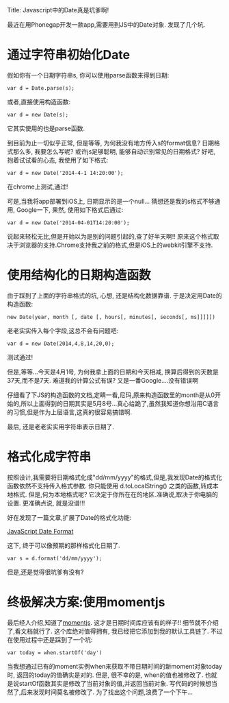 Title: Javascript中的Date真是坑爹啊!

最近在用Phonegap开发一款app,需要用到JS中的Date对象. 发现了几个坑.

通过字符串初始化Date
====================

假如你有一个日期字符串s, 你可以使用parse函数来得到日期:


    var d = Date.parse(s);


或者,直接使用构造函数:


    var d = new Date(s);


它其实使用的也是parse函数.

到目前为止一切似乎正常, 但是等等, 为何我没有地方传入s的format信息?
日期格式那么多, 我要怎么写呢?
或许js足够聪明, 能够自动识别常见的日期格式?
好吧, 抱着试试看的心态, 我使用了如下格式:


    var d = new Date('2014-4-1 14:20:00');

在chrome上测试,通过!

可是,当我将app部署到iOS上, 日期显示的是一个null...
猜想还是我的s格式不够通用, Google一下, 果然, 使用如下格式后通过:

    var d = new Date('2014-04-01T14:20:00');

说起来轻松无比,但是开始以为是别的问题引起的,查了好半天啊!!
原来这个格式取决于浏览器的支持.Chrome支持我之前的格式,但是iOS上的webkit引擎不支持.

使用结构化的日期构造函数
=======================

由于踩到了上面的字符串格式的坑, 心想, 还是结构化数据靠谱. 于是决定用Date的构造函数:

    new Date(year, month [, date [, hours[, minutes[, seconds[, ms]]]]])

老老实实传入每个字段,这总不会有问题吧:

    var d = new Date(2014,4,8,14,20,0);

测试通过! 

但是,等等...今天是4月1号, 为何我拿上面的日期和今天相减, 换算后得到的天数是37天,而不是7天.
难道我的计算公式有误?
又是一番Google....没有错误啊

仔细看了下JS的构造函数的文档,定睛一看,尼玛,原来构造函数里的month是从0开始的,所以上面得到的日期其实是5月8号...真心给跪了,虽然我知道你想沿用C语言的习惯,但是作为上层语言,这真的很容易搞错啊.

最后, 还是老老实实用字符串表示日期了.

格式化成字符串
==============
按照设计,我需要将日期格式化成"dd/mm/yyyy"的格式,但是,我发现Date的格式化函数依然不支持传入格式参数.
你只能使用 d.toLocalString() 之类的函数,转成本地格式. 但是,何为本地格式呢? 它决定于你所在在的地区.准确说,取决于你电脑的设置. 更准确点说, 就是没谱!!!

好在发现了一篇文章,扩展了Date的格式化功能: 

[JavaScript Date Format](http://blog.stevenlevithan.com/archives/date-time-format)

这下, 终于可以像预期的那样格式化日期了.

    var s = d.format('dd/mm/yyyy');

但是,还是觉得很坑爹有没有?

终极解决方案:使用momentjs
=========================
最后经人介绍,知道了[momentjs](http://momentjs.com/). 这才是日期时间库应该有的样子!!  细节就不介绍了,看文档就行了. 这个库绝对值得拥有, 我已经把它添加到我的默认工具链了.
不过在使用过程中还是踩到了一个坑:
    
    var today = when.startOf('day')

当我想通过已有的moment实例when来获取不带日期时间的新moment对象today时, 返回的today的值确实是对的.
但是, 很不幸的是, when的值也被修改了. 也就是说startOf函数其实是修改了当前对象的值,并返回当前对象.
写代码的时候想当然了,后来发现时间莫名被修改了.
为了找出这个问题,浪费了一个下午...
